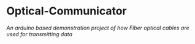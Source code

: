 # Optical-Communicator

*An arduino based demonstration project of how Fiber optical cables are used for transmitting data*
